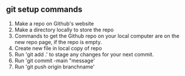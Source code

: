 ## git setup commands

1. Make a repo on Github's website
2. Make a directory locally to store the repo
3. Commands to get the Github repo on your local computer are on the new repo page, if the repo is empty.
4. Create new file in local copy of repo
5. Run 'git add .' to stage any changes for your next commit.
6. Run 'git commit -main "message'
7. Run 'git push origin branchname'

